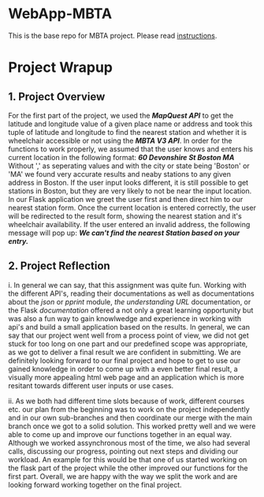 # WebApp-MBTA
 This is the base repo for MBTA project. Please read [instructions](instructions.md). 


# Project Wrapup 
## 1. Project Overview 
For the first part of the project, we used the ***MapQuest API*** to get the latitude and longitude value of a given place name or address and took this tuple of latitude and longitude to find the nearest station and whether it is wheelchair accessible or not using the ***MBTA V3 API***.
In order for the functions to work properly, we assumed that the user knows and enters his current location in the following format: ***60 Devonshire St Boston MA*** Without ',' as seperating values and with the city or state being 'Boston' or 'MA' we found very accurate results and neaby stations to any given address in Boston. If the user input looks different, it is still possible to get stations in Boston, but they are very likely to not be near the input location. In our Flask application we greet the user first and then direct him to our nearest station form. Once the current location is entered correctly, the user will be redirected to the result form, showing the nearest station and it's wheelchair availability. If the user entered an invalid address, the following message will pop up: ***We can't find the nearest Station based on your entry.***

## 2. Project Reflection

i. In general we can say, that this assignment was quite fun. Working with the different API's, reading their documentations as well as documentations about the *json* or *pprint* module, *the understanding URL* documentation, or the Flask *documentation* offered a not only a great learning opportunity but was also a fun way to gain knowlwedge and experience in working with api's and build a small application based on the results. In general, we can say that our project went well from a process point of view, we did not get stuck for too long on one part and our predefined scope was appropriate, as we got to deliver a final result we are confident in submitting. We are definitely looking forward to our final project and hope to get to use our gained knowledge in order to come up with a even better final result, a visually more appealing html web page and an application which is more resitant towards different user inputs or use cases. 

ii. As we both had different time slots because of work, different courses etc. our plan from the beginning was to work on the project independently and in our own sub-branches and then coordinate our merge with the main branch once we got to a solid solution. This worked pretty well and we were able to come up and improve our functions together in an equal way. Although we worked assynchronous most of the time, we also had several calls, discussing our progress, pointing out next steps and dividing our workload. An example for this would be that one of us started working on the flask part of the project while the other improved our functions for the first part. Overall, we are happy with the way we split the work and are looking forward working together on the final project. 